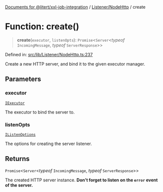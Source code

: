 [Documents for @litert/xxl-job-integration](../../../index.md) / [Listener/NodeHttp](../index.md) / create

# Function: create()

> **create**(`executor`, `listenOpts`): `Promise`\<`Server`\<*typeof* `IncomingMessage`, *typeof* `ServerResponse`\>\>

Defined in: [src/lib/Listener/NodeHttp.ts:237](https://github.com/litert/xxl-job-integration.js/blob/master/src/lib/Listener/NodeHttp.ts#L237)

Create a new HTTP server, and bind it to the given executor manager.

## Parameters

### executor

[`IExecutor`](../../../Executor/Typings/interfaces/IExecutor.md)

The executor to bind the server to.

### listenOpts

[`IListenOptions`](../interfaces/IListenOptions.md)

The options for creating the server listener.

## Returns

`Promise`\<`Server`\<*typeof* `IncomingMessage`, *typeof* `ServerResponse`\>\>

The created HTTP server instance. **Don't forget to listen on the `error` event of the server.**
